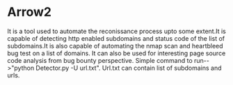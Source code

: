 # Arrow2
It is a tool used to automate the reconissance process upto some extent.It is capable of detecting  http enabled subdomains and status code of the list of subdomains.It is also capable of automating the nmap scan and heartbleed bug test on a list of domains. It can also be used for interesting page source code analysis from bug bounty perspective.
Simple command to run-->"python Detector.py  -U url.txt".
Url.txt can contain list of subdomains and urls.



